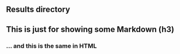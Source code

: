 ## Results directory

## This is just for showing some Markdown (h3)
<h3>... and this is the same in HTML</h3>
